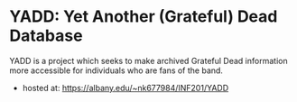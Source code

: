 # YADD: Yet Another (Grateful) Dead Database
YADD is a project which seeks to make archived Grateful Dead information more accessible for individuals who are fans of the band. 
- hosted at: https://albany.edu/~nk677984/INF201/YADD
